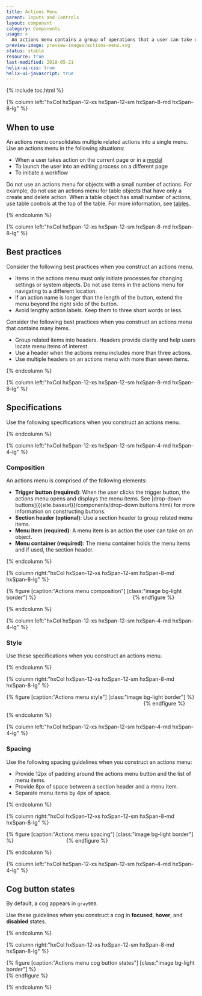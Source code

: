 ```yaml
---
title: Actions Menu
parent: Inputs and Controls
layout: component
category: Components
usage: >
  An actions menu contains a group of operations that a user can take on an object on the current page. Items appear in an actions menu when a user clicks a button.
preview-image: preview-images/actions-menu.svg
status: stable
resource: true
last-modified: 2018-05-21
helix-ui-css: true
helix-ui-javascript: true
---
```


{% include toc.html %}

<section class="static-section" markdown="1">

<div class="hxRow"  markdown="1">

{% column left:"hxCol hxSpan-12-xs hxSpan-12-sm hxSpan-8-md hxSpan-8-lg" %}

## When to use

An actions menu consolidates multiple related actions into a single menu. Use an actions menu in the following situations:

  - When a user takes action on the current page or in a [modal]({{site.baseurl}}/components/modals.html)
  - To launch the user into an editing process on a different page
  - To initiate a workflow

Do not use an actions menu for objects with a small number of actions. For example, do not use an actions menu for table objects that have only a create and delete action. When a table object has small number of actions, use table controls at the top of the table. For more information, see [tables]({{site.baseurl}}/components/tables.html).

{% endcolumn %}

</div>

</section>

<section class="static-section" markdown="1">

<div class="hxRow"  markdown="1">

{% column left:"hxCol hxSpan-12-xs hxSpan-12-sm hxSpan-8-md hxSpan-8-lg" %}

## Best practices

Consider the following best practices when you construct an actions menu.

- Items in the actions menu must only initiate processes for changing settings or system objects. Do not use items in the actions menu for navigating to a different location.
- If an action name is longer than the length of the button, extend the menu beyond the right side of the button.
- Avoid lengthy action labels. Keep them to three short words or less.

Consider the following best practices when you construct an actions menu that contains many items.

- Group related items into headers. Headers provide clarity and help users locate menu items of interest.
- Use a header when the actions menu includes more than three actions.
- Use multiple headers on an actions menu with more than seven items.

{% endcolumn %}

</div>

</section>

<section class="static-section" markdown="1">

<div class="hxRow"  markdown="1">

{% column left:"hxCol hxSpan-12-xs hxSpan-12-sm hxSpan-8-md hxSpan-8-lg" %}

## Specifications

Use the following specifications when you construct an actions menu.

{% endcolumn %}

</div>

</section>

<section class="static-section" markdown="1">

<div class="hxRow"  markdown="1">

{% column left:"hxCol hxSpan-12-xs hxSpan-12-sm hxSpan-4-md hxSpan-4-lg" %}

### Composition

An actions menu is comprised of the following elements:

- **Trigger button (required)**: When the user clicks the trigger button, the actions menu opens and displays the menu items. See [drop-down buttons]({{site.baseurl}}/components/drop-down buttons.html) for more information on constructing buttons.
- **Section header (optional)**: Use a section header to group related menu items.
- **Menu item (required)**: A menu item is an action the user can take on an object.
- **Menu container (required)**: The menu container holds the menu items and if used, the section header.

{% endcolumn %}

{% column right:"hxCol hxSpan-12-xs hxSpan-12-sm hxSpan-8-md hxSpan-8-lg" %}

{% figure [caption:"Actions menu composition"] [class:"image bg-light border"] %}
<embed src="{{site.url}}/assets/images/components/inputs-and-controls/actions-menu/actions-menu-composition.png" width="249"/>
{% endfigure %}

{% endcolumn %}

</div>

</section>

<section class="static-section" markdown="1">

<div class="hxRow"  markdown="1">

{% column left:"hxCol hxSpan-12-xs hxSpan-12-sm hxSpan-4-md hxSpan-4-lg" %}

### Style

Use these specifications when you construct an actions menu.

{% endcolumn %}

{% column right:"hxCol hxSpan-12-xs hxSpan-12-sm hxSpan-8-md hxSpan-8-lg" %}

{% figure [caption:"Actions menu style"] [class:"image bg-light border"] %}
<embed src="{{site.url}}/assets/images/components/inputs-and-controls/actions-menu/actions-menu-style.png" width="361"/>
{% endfigure %}

{% endcolumn %}

</div>

</section>

<section class="static-section" markdown="1">

<div class="hxRow"  markdown="1">

{% column left:"hxCol hxSpan-12-xs hxSpan-12-sm hxSpan-4-md hxSpan-4-lg" %}

### Spacing

Use the following spacing guidelines when you construct an actions menu:

- Provide 12px of padding around the actions menu button and the list of menu items.
- Provide 8px of space between a section header and a menu item.
- Separate menu items by 4px of space.


{% endcolumn %}

{% column right:"hxCol hxSpan-12-xs hxSpan-12-sm hxSpan-8-md hxSpan-8-lg" %}

{% figure [caption:"Actions menu spacing"] [class:"image bg-light border"] %}
<embed src="{{site.url}}/assets/images/components/inputs-and-controls/actions-menu/actions-menu-spacing.png" width="132"/>
{% endfigure %}

{% endcolumn %}

</div>

</section>

<section class="static-section" markdown="1">

<div class="hxRow"  markdown="1">

{% column left:"hxCol hxSpan-12-xs hxSpan-12-sm hxSpan-4-md hxSpan-4-lg" %}

## Cog button states

By default, a cog appears in `gray900`.

Use these guidelines when you construct a cog in **focused**, **hover**, and **disabled** states.

{% endcolumn %}

{% column right:"hxCol hxSpan-12-xs hxSpan-12-sm hxSpan-8-md hxSpan-8-lg" %}

{% figure [caption:"Actions menu cog button states"] [class:"image bg-light border"] %}
<embed src="{{site.url}}/assets/images/components/inputs-and-controls/actions-menu/actions-menu-states-cog.png" width="560"/>
{% endfigure %}

{% endcolumn %}

</div>

</section>
